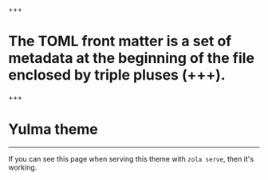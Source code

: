 +++
# The TOML front matter is a set of metadata at the beginning of the file enclosed by triple pluses (+++).
+++

# Yulma theme
---
If you can see this page when serving this theme with `zola serve`, then it's working.
